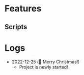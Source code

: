 # Features

## **Scripts**

# Logs

-   2022-12-25 (🙏 Merry Christmas!)
    -   Project is newly started!
